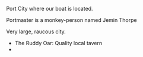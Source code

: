 Port City where our boat is located.

Portmaster is a monkey-person named Jemin Thorpe

Very large, raucous city.

- The Ruddy Oar: Quality local tavern
- 